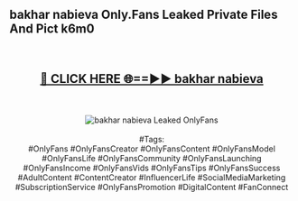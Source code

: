 <h2>bakhar nabieva Only.Fans Leaked Private Files And Pict k6m0</h2>
<br>
<div align="center">
<h2><a href="https://mediafiles.top/bakhar_nabieva" rel="nofollow">🔴 CLICK HERE 🌐==►► bakhar nabieva</a></h2>
<br>
<br>
<a href="https://mediafiles.top/bakhar_nabieva" rel="nofollow" data-target="animated-image.originalLink"><img src="https://i.ibb.co.com/WyWwxjT/player-gif2.gif" alt="bakhar nabieva Leaked OnlyFans" style="max-width: 100%; display: inline-block;" data-target="animated-image.originalImage"></a>
<br><br>
#Tags:
<br>
#OnlyFans #OnlyFansCreator #OnlyFansContent #OnlyFansModel #OnlyFansLife #OnlyFansCommunity #OnlyFansLaunching #OnlyFansIncome #OnlyFansVids #OnlyFansTips #OnlyFansSuccess #AdultContent #ContentCreator #InfluencerLife #SocialMediaMarketing #SubscriptionService #OnlyFansPromotion #DigitalContent #FanConnect
</div>
<br>